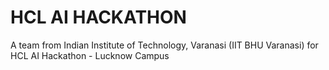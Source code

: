 # HCL AI HACKATHON
A team from Indian Institute of Technology, Varanasi (IIT BHU Varanasi) for HCL AI Hackathon - Lucknow Campus
